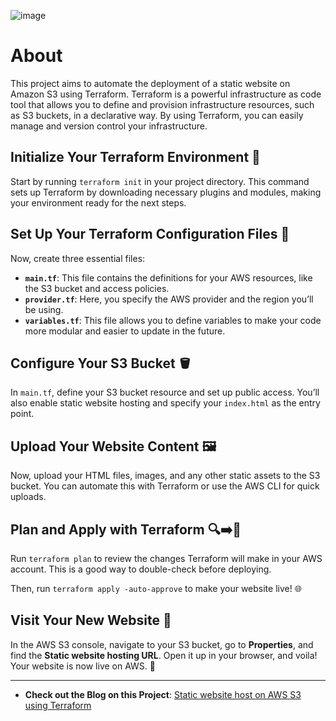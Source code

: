 ![image](https://github.com/user-attachments/assets/1fa917bb-9e23-496d-97f3-b7c8af4b900c)

# About
This project aims to automate the deployment of a static website on Amazon S3 using Terraform. Terraform is a powerful infrastructure as code tool that allows you to define and provision infrastructure resources, such as S3 buckets, in a declarative way. By using Terraform, you can easily manage and version control your infrastructure.


## Initialize Your Terraform Environment 🔄

Start by running `terraform init` in your project directory. This command sets up Terraform by downloading necessary plugins and modules, making your environment ready for the next steps.

## Set Up Your Terraform Configuration Files 📂

Now, create three essential files:

- **`main.tf`**: This file contains the definitions for your AWS resources, like the S3 bucket and access policies.
- **`provider.tf`**: Here, you specify the AWS provider and the region you’ll be using.
- **`variables.tf`**: This file allows you to define variables to make your code more modular and easier to update in the future.

## Configure Your S3 Bucket 🪣

In `main.tf`, define your S3 bucket resource and set up public access. You’ll also enable static website hosting and specify your `index.html` as the entry point.

## Upload Your Website Content 🖼️

Now, upload your HTML files, images, and any other static assets to the S3 bucket. You can automate this with Terraform or use the AWS CLI for quick uploads.

## Plan and Apply with Terraform 🔍➡️🚀

Run `terraform plan` to review the changes Terraform will make in your AWS account. This is a good way to double-check before deploying.

Then, run `terraform apply -auto-approve` to make your website live! 🌐

## Visit Your New Website 🎉

In the AWS S3 console, navigate to your S3 bucket, go to **Properties**, and find the **Static website hosting URL**. Open it up in your browser, and voila! Your website is now live on AWS. 🎊

---

- **Check out the Blog on this Project**: [Static website host on AWS S3 using Terraform](https://biswanathsah.hashnode.dev/clouddevops-project-2)

